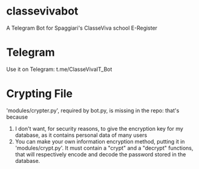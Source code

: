 # classevivabot
A Telegram Bot for Spaggiari's ClasseViva school E-Register


# Telegram
Use it on Telegram: t.me/ClasseVivaIT_Bot


# Crypting File
'modules/crypter.py', required by bot.py, is missing in the repo: that's because
1. I don't want, for security reasons, to give the encryption key for my database, as it contains personal data of many users
2. You can make your own information encryption method, putting it in 'modules/crypt.py'. It must contain a "crypt" and a "decrypt" functions, that will respectively encode and decode the password stored in the database.